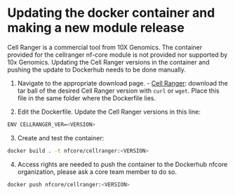 # Updating the docker container and making a new module release

Cell Ranger is a commercial tool from 10X Genomics. The container provided for the cellranger nf-core module is not provided nor supported by 10x Genomics. Updating the Cell Ranger versions in the container and pushing the update to Dockerhub needs to be done manually.

1. Navigate to the appropriate download page. - [Cell Ranger](https://support.10xgenomics.com/single-cell-gene-expression/software/downloads/latest): download the tar ball of the desired Cell Ranger version with `curl` or `wget`. Place this file in the same folder where the Dockerfile lies.

2. Edit the Dockerfile. Update the Cell Ranger versions in this line:

```bash
ENV CELLRANGER_VER=<VERSION>
```

3. Create and test the container:

```bash
docker build . -t nfcore/cellranger:<VERSION>
```

4. Access rights are needed to push the container to the Dockerhub nfcore organization, please ask a core team member to do so.

```bash
docker push nfcore/cellranger:<VERSION>
```
